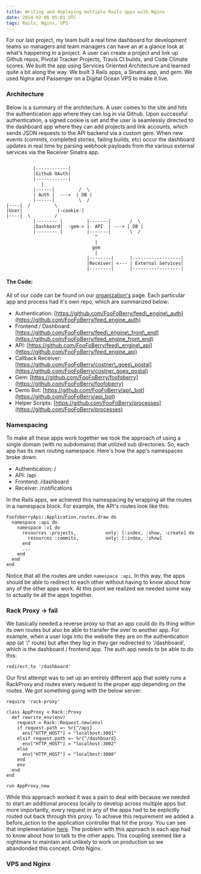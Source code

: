 ```yaml
---
title: Writing and deploying multiple Rails apps with Nginx
date: 2014-02-06 05:01 UTC
tags: Rails, Nginx, VPS
---
```


For our last project, my team built a real time dashboard for development teams
so managers and team managers can have an at a glance look at what's happening
in a project.  A user can create a project and link up Github repos, Pivotal
Tracker Projects, Travis CI builds, and Code Climate scores.  We built the app
using Services Oriented Architecture and learned quite a bit along the way.  We
built 3 Rails apps, a Sinatra app, and gem.  We used Nginx and Passenger on
a Digital Ocean VPS to make it live.

### Architecture
Below is a summary of the architecture.  A user comes to the site and hits the
authentication app where they can log in via Github.  Upon successful
authentication, a signed cookie is set and the user is seamlessly directed to the dashboard
app where they can add projects and link accounts, which sends JSON requests to
the API backend via a custom gem.  When new events (commits, completed stories,
failing builds, etc) occur the dashboard updates in real time by parsing webhook
payloads from the various external services via the Receiver Sinatra app.

```

          |------------|
          |Github OAuth|
          |------------|
             |
          |------|         /  \
          | Auth |  --->  | DB |
          |------|         \  /
|----|  /         \
|User|             |-cookie-|
|----|  \         /
          |-------- |         |-------|       /  \
          |Dashboard|  -gem-> |  API  | ---> | DB |
          |-------- |         |-------|       \  /
                                 ^
                                 |
                                gem
                                 |
                              |--------|      |------------------|
                              |Receiver| <--- | External Services|
                              |--------|      |------------------|

```


#### The Code:

All of our code can be found on our
[organization's](https://github.com/foofoberry) page.  Each particular app and
process had it's own repo, which are summarized below:

- Authentication: [https://github.com/FooFoBerry/feed\_engine\_auth](https://github.com/FooFoBerry/feed_engine_auth)
- Frontend / Dashboard: [https://github.com/FooFoBerry/feed\_engine\_front\_end](https://github.com/FooFoBerry/feed_engine_front_end)
- API: [https://github.com/FooFoBerry/feed\_engine\_api](https://github.com/FooFoBerry/feed_engine_api)
- Callback Receiver: [https://github.com/FooFoBerry/costner\_goes\_postal](https://github.com/FooFoBerry/costner_goes_postal)
- Gem: [https://github.com/FooFoBerry/foofoberry](https://github.com/FooFoBerry/foofoberry)
- Demo Bot: [https://github.com/FooFoBerry/api\_bot](https://github.com/FooFoBerry/api_bot)
- Helper Scripts: [https://github.com/FooFoBerry/processes](https://github.com/FooFoBerry/processes)

### Namespacing

To make all these apps work together we took the approach of using a single
domain (with no subdomains) that utilized sub directories.  So, each app has
its own routing namespace.  Here's how the app's namespaces broke down:

- Authentication: /
- API:            /api
- Frontend:       /dashboard
- Receiver:       /notifications

In the Rails apps, we achieved this namespacing by wrapping all the routes in
a namespace block.  For example, the API's routes look like this:

```
FoofoberryApi::Application.routes.draw do
  namespace :api do
    namespace :v1 do
      resources :projects,           only: [:index, :show, :create] do
        resources :commits,          only: [:index, :show]
      end
      ...
    end
  end
end
```

Notice that all the routes are under `namespace :api`.  In this way, the apps
should be able to redirect to each other without having to know about how any of
the other apps work.  At this point we realized we needed some way to actually
tie all the apps together.

### Rack Proxy -> fail

We basically needed a reverse proxy so that an app could do its thing within
its own routes but also be able to transfer the over to another app.  For example,
when a user logs into the website they are on the authentication app (at '/' route)
but after they log in they ger redirected to '/dashboard', which is the dashboard /
frontend app.  The auth app needs to be able to do this:

```
redirect_to '/dashboard'
```

Our first attempt was to set up an entirely different app that solely runs a 
RackProxy and routes every request to the proper app depending on the routes.
We got something going with the below server:

```
require 'rack-proxy'

class AppProxy < Rack::Proxy
  def rewrite_env(env)
    request = Rack::Request.new(env)
    if request.path =~ %r{^/api}
      env["HTTP_HOST"] = "localhost:3001"
    elsif request.path =~ %r{^/dashboard}
      env["HTTP_HOST"] = "localhost:3002"
    else
      env["HTTP_HOST"] = "localhost:3000"
    end
    env
  end
end

run AppProxy.new
```

While this approach worked it was a pain to deal with because we needed to start
an additional process locally to develop across multiple apps but more importantly,
every request in any of the apps had to be explicitly routed out back through
this proxy.  To achieve this requirement we added a before_action to the application
controller that hit the proxy.  You can see that implementation [here](https://github.com/FooFoBerry/feed_engine_front_end/blob/0b0460262d09eaa30daecbfcc4e0579cb9bb0df4/app/controllers/application_controller.rb).
The problem with this approach is each app had to know about how to talk to the
other apps.  This coupling seemed like a nightmare to maintain and unlikely to work
on production so we abandonded this concept.  Onto Nginx.

### VPS and Nginx



